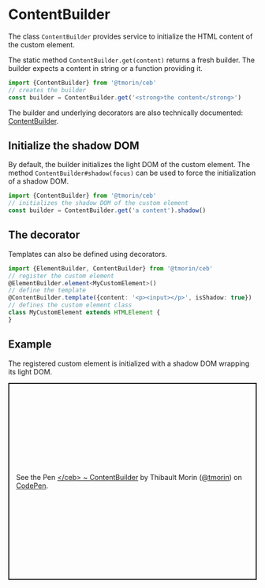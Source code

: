 # ContentBuilder

The class `ContentBuilder` provides service to initialize the HTML content of the custom element.

The static method `ContentBuilder.get(content)` returns a fresh builder.
The builder expects a content in string or a function providing it.

```typescript
import {ContentBuilder} from '@tmorin/ceb'
// creates the builder
const builder = ContentBuilder.get('<strong>the content</strong>')
```

The builder and underlying decorators are also technically documented: [ContentBuilder](../api/classes/ContentBuilder.html).

## Initialize the shadow DOM

By default, the builder initializes the light DOM of the custom element.
The method `ContentBuilder#shadow(focus)` can be used to force the initialization of a shadow DOM.

```typescript
import {ContentBuilder} from '@tmorin/ceb'
// initializes the shadow DOM of the custom element
const builder = ContentBuilder.get('a content').shadow()
```

## The decorator

Templates can also be defined using decorators.

```typescript
import {ElementBuilder, ContentBuilder} from '@tmorin/ceb'
// register the custom element
@ElementBuilder.element<MyCustomElement>()
// define the template
@ContentBuilder.template({content: '<p><input></p>', isShadow: true})
// defines the custom element class
class MyCustomElement extends HTMLElement {
}
```

## Example

The registered custom element is initialized with a shadow DOM wrapping its light DOM.

<p class="codepen" data-height="400" data-theme-id="light" data-default-tab="js,result" data-slug-hash="BayQzPK" data-editable="true" data-user="tmorin" style="height: 400px; box-sizing: border-box; display: flex; align-items: center; justify-content: center; border: 2px solid; margin: 1em 0; padding: 1em;">
  <span>See the Pen <a href="https://codepen.io/tmorin/pen/BayQzPK">
  &lt;/ceb&gt; ~ ContentBuilder</a> by Thibault Morin (<a href="https://codepen.io/tmorin">@tmorin</a>)
  on <a href="https://codepen.io">CodePen</a>.</span>
</p>
<script async src="https://cpwebassets.codepen.io/assets/embed/ei.js"></script>
